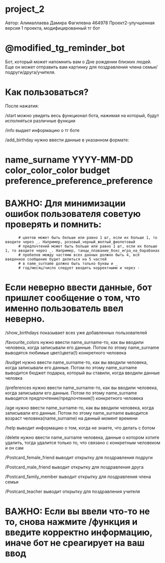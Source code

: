 # project_2
Автор: Алималлаева Дамира Фагилевна 464978
Проект2-улучшенная версия 1 проекта, модифицированный тг бот
# @modified_tg_reminder_bot
Бот, который может напомнить вам о Дне рождении близких людей. Еще он может отправить вам картинку для поздравления члена семьи/подруги/друга/учителя.

# Как пользоваться?


После нажатия:

/start можно увидеть весь функционал бота, нажимая на который, будут исполняться различные функции

/info выдает информацию о тг боте

/add_birthday нужно ввести данные в указанном формате:  
# name_surname YYYY-MM-DD color_color_color budget preference_preference_preference
# ВАЖНО: Для минимизации ошибок пользователя советую проверять и помнить: 
          # цветов может быть больше или равно 1 шт, если их больше 1, то вводите через _. Например, розовый_черный_желтый_фиолетовый
          # предпочтений может быть больше или равно 1 шт, если их больше 1, то вводите через _. Например, танцы_плавание_бокс_игра_на_барабанах
          # пробелов между частями всех данных должно быть 4, всё введенное сообщение будет делиться на 5 частей
          # в name_surname должно быть только буквы и _
          # год/месяц/число следует вводить корректными и через -
# Если неверно ввести данные, бот пришлет сообщение о том, что именно пользователь ввел неверно.

/show_birthdays показывает всех уже добавленных пользователей

/favourite_colors нужно ввести name_surname-то, как вы вводили человека, когда записывали его данные. Потом по этому name_surname выводятся любимые цвет/цвета(!) конкретного человека

/budget нужно ввести name_surname-то, как вы вводили человека, когда записывали его данные. Потом по этому name_surname выводится бюджет подарка, который вы ставили, когда вводили данные человка

/preferences нужно ввести name_surname-то, как вы вводили человека, когда записывали его данные. Потом по этому name_surname выводятся предпочтение/предпочтения(!) конкретного человека

/age нужно ввести name_surname-то, как вы вводили человека, когда записывали его данные. Потом по этому name_surname выводится возраст человека(name_surname) на данный момент времени

/help выводит информацию о том, когда не знаете, что делать с ботом

/delete нужно ввести name_surname человека, данные о котором хотите удалить, тогда удалится только то, что связано с конкретным человеком и он сам

/Postcard_female_friend выводит открытку для поздравления подруги

/Postcard_male_friend выводит открытку для поздравления друга

/Postcard_family_member выводит открытку для поздравления члена семьи

/Postcard_teacher выводит открытку для поздравления учителя


# ВАЖНО: Если вы ввели что-то не то, снова нажмите /функция и введите корректно информацию, иначе бот не среагирует на ваш ввод




